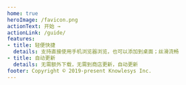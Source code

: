 ```yaml
---
home: true
heroImage: /favicon.png
actionText: 开始 →
actionLink: /guide/
features:
- title: 轻便快捷
  details: 支持直接使用手机浏览器浏览，也可以添加到桌面；丝滑流畅
- title: 自动更新
  details: 无需额外下载，无需到商店更新，自动更新
footer: Copyright © 2019-present Knowlesys Inc.
---
```

